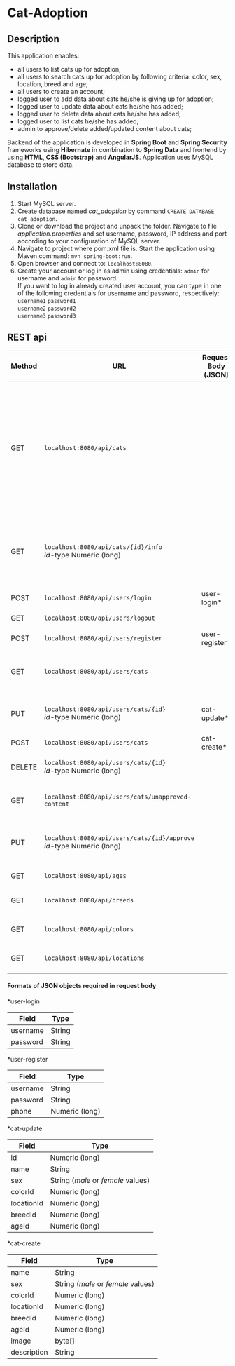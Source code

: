 # Cat-Adoption
## Description
This application enables: 
- all users to list cats up for adoption;
- all users to search cats up for adoption by following criteria: color, sex, location, breed and age;
- all users to create an account;
- logged user to add data about cats he/she is giving up for adoption;
- logged user to update data about cats he/she has added;
- logged user to delete data about cats he/she has added;
- logged user to list cats he/she has added;
- admin to approve/delete added/updated content about cats;

Backend of the application is developed in **Spring Boot** and **Spring Security** frameworks using **Hibernate** in 
combination to **Spring Data** and frontend by using **HTML**, **CSS (Bootstrap)** and **AngularJS**. 
Application uses MySQL database to store data.
## Installation
1. Start MySQL server.
2. Create database named _cat_adoption_ by command `CREATE DATABASE cat_adoption`.
2. Clone or download the project and unpack the folder. Navigate to file _application.properties_ and set username, password, 
IP address and port according to your configuration of MySQL server.
3. Navigate to project where pom.xml file is. Start the application using Maven command:
`mvn spring-boot:run`.
4. Open browser and connect to: `localhost:8080`.
5. Create your account or log in as admin using credentials: `admin` for username and `admin` for password.  
If you want to log in already created user account, you can type in one of the following credentials for username and password, respectively:  
`username1`  `password1`  
`username2`  `password2`  
`username3`  `password3`

## REST api
| Method | URL |Request Body (JSON)|Request Parameter(s)| Description | Authority |
|--------|-----|-------------------|--------------------|-------------|-----------|
|GET|`localhost:8080/api/cats`||_colorId_, _sex_, _locationId_, _breedId_, _ageId_, _page_<br>(None of the parameters is required.)|Paginated listing of all cats (approved by admin). Listed parameters enable search by color, sex, location, breed, age and page number, respectively.||
|GET|`localhost:8080/api/cats/{id}/info`<br> _id_-type Numeric (long)|||Retreiving additional data about cat (approved by admin) with specified ID.||
|POST  |`localhost:8080/api/users/login`|user-login*||Login to application.||
|GET  |`localhost:8080/api/users/logout`|||Logout from application.||
|POST  |`localhost:8080/api/users/register`|user-register*||Create an account.||
|GET  |`localhost:8080/api/users/cats`|||Retrieving data about cats created by logged user.|user|
|PUT  |`localhost:8080/api/users/cats/{id}`<br> _id_-type Numeric (long)|cat-update*||Updating data about cat with specified ID.|user|
|POST  |`localhost:8080/api/users/cats`|cat-create*||Creating new cat.|user|
|DELETE  |`localhost:8080/api/users/cats/{id}`<br> _id_-type Numeric (long)|||Deleting cat with specified ID.|admin, user|
|GET  |`localhost:8080/api/users/cats/unapproved-content`|||Retreiving new/updated data about cats.|admin|
|PUT  |`localhost:8080/api/users/cats/{id}/approve`<br> _id_-type Numeric (long)|||Approving new/updated data about cat with specified ID.|admin|
|GET|`localhost:8080/api/ages`|||Retreiving all ages of cats.||
|GET|`localhost:8080/api/breeds`|||Retreiving all breeds of cats.||
|GET|`localhost:8080/api/colors`|||Retreiving all colors of cats.||
|GET|`localhost:8080/api/locations`|||Retreiving all locations of cats.||

#### Formats of JSON objects required in request body
*user-login 

| Field | Type |
|-------|------|
|username|String|
|password|String|

*user-register 

| Field | Type |
|-------|------|
|username|String|
|password|String|
|phone|Numeric (long)|

*cat-update

| Field | Type |
|-------|------|
|id|Numeric (long)|
|name|String|
|sex|String (_male_ or _female_ values)|
|colorId|Numeric (long)|
|locationId|Numeric (long)|
|breedId|Numeric (long)|
|ageId|Numeric (long)|

*cat-create

| Field | Type |
|-------|------|
|name|String|
|sex|String (_male_ or _female_ values)|
|colorId|Numeric (long)|
|locationId|Numeric (long)|
|breedId|Numeric (long)|
|ageId|Numeric (long)|
|image|byte[]|
|description|String|


